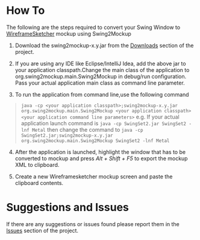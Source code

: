 # How To #

The following are the steps required to convert your Swing Window to [WireframeSketcher](http://wireframesketcher.com) mockup using Swing2Mockup

1) Download the swing2mockup-x.y.jar from the [Downloads](http://code.google.com/p/swing2mockup/downloads/list) section of the project.

2) If you are using any IDE like Eclipse/IntelliJ Idea, add the above jar to your application classpath.Change the main class of the application to org.swing2mockup.main.Swing2Mockup in debug/run configuration. Pass your actual application main class as command line parameter.

3) To run the application from command line,use the following command
> `java -cp <your application classpath>;swing2mockup-x.y.jar org.swing2mockup.main.Swing2Mockup <your application classpath> <your application command line parameters>`
e.g. If your actual application launch command is
> `java -cp SwingSet2.jar SwingSet2 -lnf Metal`
then change the command to
> `java -cp SwingSet2.jar;swing2mockup-x.y.jar org.swing2mockup.main.Swing2Mockup SwingSet2 -lnf Metal`

4) After the application is launched, highlight the window that has to be converted to mockup and press _Alt + Shift + F5_ to export the mockup XML to clipboard.

5) Create a new Wireframesketcher mockup screen and paste the clipboard contents.

# Suggestions and Issues #
If there are any suggestions or issues found please report them in the [Issues](http://code.google.com/p/swing2mockup/issues/list) section of the project.